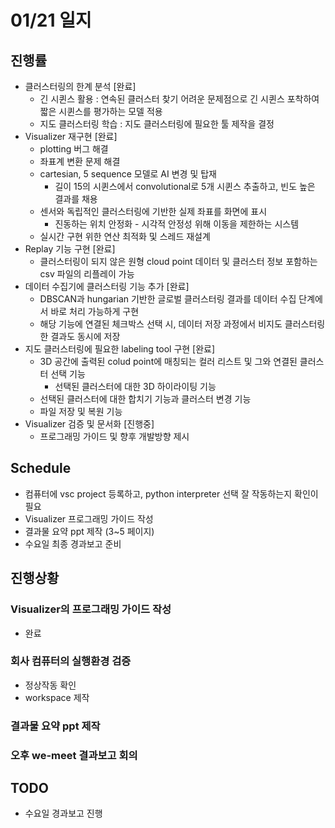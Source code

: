 # 01/21 일지
## 진행률
* 클러스터링의 한계 분석 [완료]
    * 긴 시퀸스 활용 : 연속된 클러스터 찾기 어려운 문제점으로 긴 시퀸스 포착하여 짧은 시퀸스를 평가하는 모델 적용
    * 지도 클러스터링 학습 : 지도 클러스터링에 필요한 툴 제작을 결정
* Visualizer 재구현 [완료]
    * plotting 버그 해결
    * 좌표계 변환 문제 해결
    * cartesian, 5 sequence 모델로 AI 변경 및 탑재
        * 길이 15의 시퀸스에서 convolutional로 5개 시퀸스 추출하고, 빈도 높은 결과를 채용
    * 센서와 독립적인 클러스터링에 기반한 실제 좌표를 화면에 표시
        * 진동하는 위치 안정화 - 시각적 안정성 위해 이동을 제한하는 시스템
    * 실시간 구현 위한 연산 최적화 및 스레드 재설계
* Replay 기능 구현 [완료]
    * 클러스터링이 되지 않은 원형 cloud point 데이터 및 클러스터 정보 포함하는 csv 파일의 리플레이 가능
* 데이터 수집기에 클러스터링 기능 추가 [완료]
    * DBSCAN과 hungarian 기반한 글로벌 클러스터링 결과를 데이터 수집 단계에서 바로 처리 가능하게 구현
    * 해당 기능에 연결된 체크박스 선택 시, 데이터 저장 과정에서 비지도 클러스터링 한 결과도 동시에 저장
* 지도 클러스터링에 필요한 labeling tool 구현 [완료]
    * 3D 공간에 출력된 colud point에 매칭되는 컬러 리스트 및 그와 연결된 클러스터 선택 기능
        * 선택된 클러스터에 대한 3D 하이라이팅 기능 
    * 선택된 클러스터에 대한 합치기 기능과 클러스터 변경 기능
    * 파일 저장 및 복원 기능
* Visualizer 검증 및 문서화 [진행중]
    * 프로그래밍 가이드 및 향후 개발방향 제시

## Schedule
* 컴퓨터에 vsc project 등록하고, python interpreter 선택 잘 작동하는지 확인이 필요
* Visualizer 프로그래밍 가이드 작성
* 결과물 요약 ppt 제작 (3~5 페이지)
* 수요일 최종 경과보고 준비


## 진행상황
### Visualizer의 프로그래밍 가이드 작성
* 완료

### 회사 컴퓨터의 실행환경 검증
* 정상작동 확인
* workspace 제작

### 결과물 요약 ppt 제작

### 오후 we-meet 결과보고 회의

## TODO
* 수요일 경과보고 진행